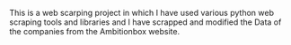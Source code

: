 This is a web scarping project in which I have used various python web scraping tools and libraries and I have scrapped and modified the Data of the companies from the Ambitionbox website.
